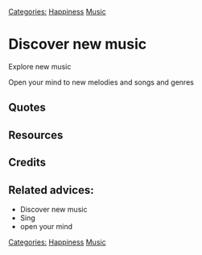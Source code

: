 [Categories:](../Categories/index.md) [Happiness](../Categories/Happiness.md) [Music](../Categories/Music.md)
# Discover new music

Explore new music

Open your mind to new melodies and songs and genres




## Quotes

## Resources

## Credits

## Related advices:

- Discover new music
- Sing
-  open your mind


[Categories:](../Categories/index.md) [Happiness](../Categories/Happiness.md) [Music](../Categories/Music.md)